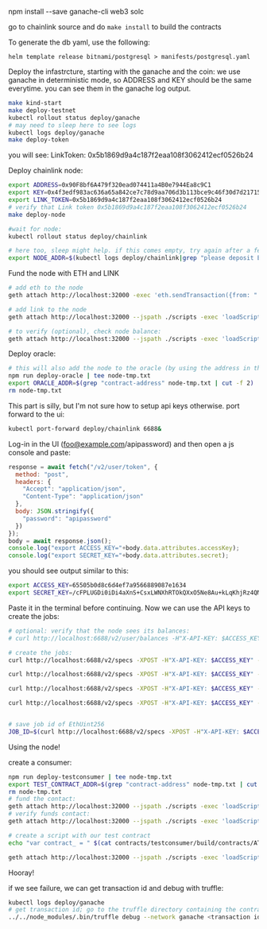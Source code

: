 npm install --save ganache-cli web3 solc

go to chainlink source and do `make install` to build the contracts


To generate the db yaml, use the following:
```
helm template release bitnami/postgresql > manifests/postgresql.yaml
```

Deploy the infastrcture, starting with the ganache and the coin:
we use ganache in deterministic mode, so ADDRESS and KEY should be the same everytime. you can see them in the ganache log output.

```bash
make kind-start
make deploy-testnet
kubectl rollout status deploy/ganache
# may need to sleep here to see logs
kubectl logs deploy/ganache
make deploy-token
```

you will see:
  LinkToken: 0x5b1869d9a4c187f2eaa108f3062412ecf0526b24


Deploy chainlink node:

```bash
export ADDRESS=0x90F8bf6A479f320ead074411a4B0e7944Ea8c9C1
export KEY=0x4f3edf983ac636a65a842ce7c78d9aa706d3b113bce9c46f30d7d21715b23b1d
export LINK_TOKEN=0x5b1869d9a4c187f2eaa108f3062412ecf0526b24
# verify that Link token 0x5b1869d9a4c187f2eaa108f3062412ecf0526b24
make deploy-node

#wait for node:
kubectl rollout status deploy/chainlink

# here too, sleep might help. if this comes empty, try again after a few seconds
export NODE_ADDR=$(kubectl logs deploy/chainlink|grep "please deposit ETH into your address:"| tr ' ' '\n'|grep 0x)
```

Fund the node with ETH and LINK
```bash
# add eth to the node
geth attach http://localhost:32000 -exec 'eth.sendTransaction({from: "'${ADDRESS}'",to: "'${NODE_ADDR}'", value: "10000000000000000000"})'

# add link to the node
geth attach http://localhost:32000 --jspath ./scripts -exec 'loadScript("fund.js");transfer("'$LINK_TOKEN'", "'$ADDRESS'", "'$NODE_ADDR'");'

# to verify (optional), check node balance:
geth attach http://localhost:32000 --jspath ./scripts -exec 'loadScript("fund.js");getbalance("'$LINK_TOKEN'", "'$NODE_ADDR'");'
```

Deploy oracle:

```bash
# this will also add the node to the oracle (by using the address in the env-var )
npm run deploy-oracle | tee node-tmp.txt
export ORACLE_ADDR=$(grep "contract-address" node-tmp.txt | cut -f 2)
rm node-tmp.txt
```

This part is silly, but I'm not sure how to setup api keys otherwise.
port forward to the ui:
```bash
kubectl port-forward deploy/chainlink 6688&
```
Log-in in the UI (foo@example.com/apipassword) and then open a js console and paste:

```js
response = await fetch("/v2/user/token", {
  method: "post",
  headers: {
    "Accept": "application/json",
    "Content-Type": "application/json"
  },
  body: JSON.stringify({
    "password": "apipassword"
  })
});
body = await response.json();
console.log("export ACCESS_KEY="+body.data.attributes.accessKey);
console.log("export SECRET_KEY="+body.data.attributes.secret);
```

you should see output similar to this:
```bash
export ACCESS_KEY=65505b0d8c6d4ef7a9566889087e1634
export SECRET_KEY=/cFPLUGDi0iDi4aXnS+CsxLWNXhRTOkQXxO5Ne8Au+kLqKhjRz4QMXHL9nejlPtb
```

Paste it in the terminal before continuing. Now we can use the API keys to create the
jobs:

```bash
# optional: verify that the node sees its balances:
# curl http://localhost:6688/v2/user/balances -H"X-API-KEY: $ACCESS_KEY" -H"X-API-SECRET: $SECRET_KEY"

# create the jobs:
curl http://localhost:6688/v2/specs -XPOST -H"X-API-KEY: $ACCESS_KEY" -H"X-API-SECRET: $SECRET_KEY" -H"content-type: application/json" -d '{"initiators":[{"type":"runlog","params":{"address":"'$ORACLE_ADDR'"}}],"tasks":[{"type":"httpget"},{"type":"jsonparse"},{"type":"ethbytes32"},{"type":"ethtx"}]}'

curl http://localhost:6688/v2/specs -XPOST -H"X-API-KEY: $ACCESS_KEY" -H"X-API-SECRET: $SECRET_KEY" -H"content-type: application/json" -d '{"initiators":[{"type":"runlog","params":{"address":"'$ORACLE_ADDR'"}}],"tasks":[{"type":"httppost"},{"type":"jsonparse"},{"type":"ethbytes32"},{"type":"ethtx"}]}'

curl http://localhost:6688/v2/specs -XPOST -H"X-API-KEY: $ACCESS_KEY" -H"X-API-SECRET: $SECRET_KEY" -H"content-type: application/json" -d '{"initiators":[{"type":"runlog","params":{"address":"'$ORACLE_ADDR'"}}],"tasks":[{"type":"httpget"},{"type":"jsonparse"},{"type":"multiply"},{"type":"ethint256"},{"type":"ethtx"}]}'

curl http://localhost:6688/v2/specs -XPOST -H"X-API-KEY: $ACCESS_KEY" -H"X-API-SECRET: $SECRET_KEY" -H"content-type: application/json" -d '{"initiators":[{"type":"runlog","params":{"address":"'$ORACLE_ADDR'"}}],"tasks":[{"type":"httpget"},{"type":"jsonparse"},{"type":"multiply"},{"type":"ethuint256"},{"type":"ethtx"}]}'


# save job id of EthUint256
JOB_ID=$(curl http://localhost:6688/v2/specs -XPOST -H"X-API-KEY: $ACCESS_KEY" -H"X-API-SECRET: $SECRET_KEY" -H"content-type: application/json" -d '{"initiators":[{"type":"runlog","params":{"address":"'$ORACLE_ADDR'"}}],"tasks":[{"type":"httpget"},{"type":"jsonparse"},{"type":"ethbool"},{"type":"ethtx"}]}' | jq .data.id -r)
```

Using the node!

create a consumer:

```bash
npm run deploy-testconsumer | tee node-tmp.txt
export TEST_CONTRACT_ADDR=$(grep "contract-address" node-tmp.txt | cut -f 2)
rm node-tmp.txt
# fund the contact:
geth attach http://localhost:32000 --jspath ./scripts -exec 'loadScript("fund.js");transfer("'$LINK_TOKEN'", "'$ADDRESS'", "'$TEST_CONTRACT_ADDR'");'
# verify funds contact:
geth attach http://localhost:32000 --jspath ./scripts -exec 'loadScript("fund.js");getbalance("'$LINK_TOKEN'", "'$TEST_CONTRACT_ADDR'");'

# create a script with our test contract
echo "var contract_ = " $(cat contracts/testconsumer/build/contracts/ATestnetConsumer.json|jq .abi) ";function contract() {return contract_;} " > scripts/contract.js

geth attach http://localhost:32000 --jspath ./scripts -exec 'loadScript("contract.js");loadScript("request.js");request(contract(), "'$TEST_CONTRACT_ADDR'", "'$ADDRESS'", "'$ORACLE_ADDR'", "'$JOB_ID'");'
```

Hooray!

if we see failure, we can get transaction id and debug with truffle:
```bash
kubectl logs deploy/ganache
# get transaction id; go to the truffle directory containing the contract, and:
../../node_modules/.bin/truffle debug --network ganache <transaction id>
```


